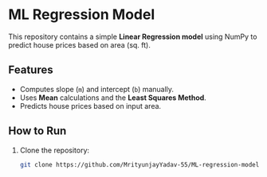 # ML Regression Model

This repository contains a simple **Linear Regression model** using NumPy to predict house prices based on area (sq. ft).

## Features
- Computes slope (`m`) and intercept (`b`) manually.
- Uses **Mean** calculations and the **Least Squares Method**.
- Predicts house prices based on input area.

## How to Run
1. Clone the repository:
   ```bash
   git clone https://github.com/MrityunjayYadav-55/ML-regression-model.git
